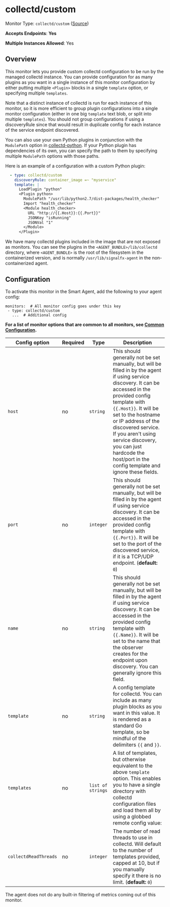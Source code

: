 <!--- GENERATED BY gomplate from scripts/docs/monitor-page.md.tmpl --->

# collectd/custom

Monitor Type: `collectd/custom` ([Source](https://github.com/signalfx/signalfx-agent/tree/master/internal/monitors/collectd/custom))

**Accepts Endpoints**: **Yes**

**Multiple Instances Allowed**: Yes

## Overview

This monitor lets you provide custom collectd
configuration to be run by the managed collectd instance.  You can provide
configuration for as many plugins as you want in a single instance of this
monitor configuration by either putting multiple `<Plugin>` blocks in a
single `template` option, or specifying multiple `templates`.

Note that a distinct instance of collectd is run for each instance of this
monitor, so it is more efficient to group plugin configurations into a
single monitor configuration (either in one big `template` text blob, or
split into multiple `templates`).  You should not group configurations if
using a discoveryRule since that would result in duplicate config for each
instance of the service endpoint discovered.

You can also use your own Python plugins in conjunction with the
`ModulePath` option in
[collectd-python](https://collectd.org/documentation/manpages/collectd-python.5.shtml).
If your Python plugin has dependencies of its own, you can specify the path
to them by specifying multiple `ModulePath` options with those paths.

Here is an example of a configuration with a custom Python plugin:

```yaml
  - type: collectd/custom
    discoveryRule: container_image =~ "myservice"
    template: |
      LoadPlugin "python"
      <Plugin python>
        ModulePath "/usr/lib/python2.7/dist-packages/health_checker"
        Import "health_checker"
        <Module health_checker>
          URL "http://{{.Host}}:{{.Port}}"
          JSONKey "isRunning"
          JSONVal "1"
        </Module>
      </Plugin>
```

We have many collectd plugins included in the image that are not exposed as
monitors.  You can see the plugins in the `<AGENT_BUNDLE>/lib/collectd`
directory, where `<AGENT_BUNDLE>` is the root of the filesystem in the
containerized version, and is normally `/usr/lib/signalfx-agent` in the
non-containerized agent.


## Configuration

To activate this monitor in the Smart Agent, add the following to your
agent config:

```
monitors:  # All monitor config goes under this key
 - type: collectd/custom
   ...  # Additional config
```

**For a list of monitor options that are common to all monitors, see [Common
Configuration](../monitor-config.md#common-configuration).**


| Config option | Required | Type | Description |
| --- | --- | --- | --- |
| `host` | no | `string` | This should generally not be set manually, but will be filled in by the agent if using service discovery. It can be accessed in the provided config template with `{{.Host}}`.  It will be set to the hostname or IP address of the discovered service. If you aren't using service discovery, you can just hardcode the host/port in the config template and ignore these fields. |
| `port` | no | `integer` | This should generally not be set manually, but will be filled in by the agent if using service discovery. It can be accessed in the provided config template with `{{.Port}}`.  It will be set to the port of the discovered service, if it is a TCP/UDP endpoint. (**default:** `0`) |
| `name` | no | `string` | This should generally not be set manually, but will be filled in by the agent if using service discovery. It can be accessed in the provided config template with `{{.Name}}`.  It will be set to the name that the observer creates for the endpoint upon discovery.  You can generally ignore this field. |
| `template` | no | `string` | A config template for collectd.  You can include as many plugin blocks as you want in this value.  It is rendered as a standard Go template, so be mindful of the delimiters `{{` and `}}`. |
| `templates` | no | `list of strings` | A list of templates, but otherwise equivalent to the above `template` option.  This enables you to have a single directory with collectd configuration files and load them all by using a globbed remote config value: |
| `collectdReadThreads` | no | `integer` | The number of read threads to use in collectd.  Will default to the number of templates provided, capped at 10, but if you manually specify it there is no limit. (**default:** `0`) |



The agent does not do any built-in filtering of metrics coming out of this
monitor.


